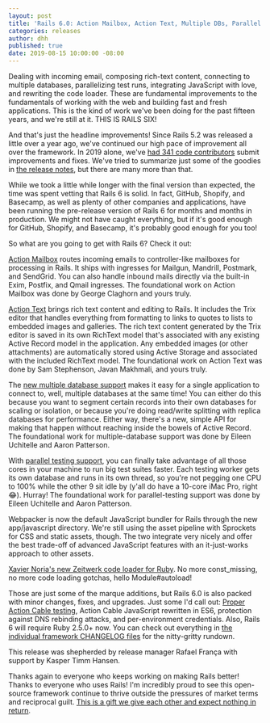 ```yaml
---
layout: post
title: 'Rails 6.0: Action Mailbox, Action Text, Multiple DBs, Parallel Testing, Webpacker by default, and Zeitwerk'
categories: releases
author: dhh
published: true
date: 2019-08-15 10:00:00 -08:00
---
```

Dealing with incoming email, composing rich-text content, connecting to multiple databases, parallelizing test runs, integrating JavaScript with love, and rewriting the code loader. These are fundamental improvements to the fundamentals of working with the web and building fast and fresh applications. This is the kind of work we've been doing for the past fifteen years, and we're still at it. THIS IS RAILS SIX!

And that's just the headline improvements! Since Rails 5.2 was released a little over a year ago, we've continued our high pace of improvement all over the framework. In 2019 alone, we've [had 341 code contributors](https://contributors.rubyonrails.org/contributors/in-time-window/this-year) submit improvements and fixes. We've tried to summarize just some of the goodies in [the release notes](https://edgeguides.rubyonrails.org/6_0_release_notes.html), but there are many more than that.

While we took a little while longer with the final version than expected, the time was spent vetting that Rails 6 is solid. In fact, GitHub, Shopify, and Basecamp, as well as plenty of other companies and applications, have been running the pre-release version of Rails 6 for months and months in production. We might not have caught everything, but if it's good enough for GitHub, Shopify, and Basecamp, it's probably good enough for you too!

So what are you going to get with Rails 6? Check it out:

[Action Mailbox](https://weblog.rubyonrails.org/2018/12/13/introducing-action-mailbox-for-rails-6/) routes incoming emails to controller-like mailboxes for processing in Rails. It ships with ingresses for Mailgun, Mandrill, Postmark, and SendGrid. You can also handle inbound mails directly via the built-in Exim, Postfix, and Qmail ingresses. The foundational work on Action Mailbox was done by George Claghorn and yours truly.

[Action Text](https://weblog.rubyonrails.org/2018/10/3/introducing-action-text-for-rails-6/) brings rich text content and editing to Rails. It includes the Trix editor that handles everything from formatting to links to quotes to lists to embedded images and galleries. The rich text content generated by the Trix editor is saved in its own RichText model that's associated with any existing Active Record model in the application. Any embedded images (or other attachments) are automatically stored using Active Storage and associated with the included RichText model. The foundational work on Action Text was done by Sam Stephenson, Javan Makhmali, and yours truly.

The [new multiple database support](https://github.com/rails/rails/pull/34052) makes it easy for a single application to connect to, well, multiple databases at the same time! You can either do this because you want to segment certain records into their own databases for scaling or isolation, or because you're doing read/write splitting with replica databases for performance. Either way, there's a new, simple API for making that happen without reaching inside the bowels of Active Record. The foundational work for multiple-database support was done by Eileen Uchitelle and Aaron Patterson.

With [parallel testing support](https://github.com/rails/rails/pull/31900), you can finally take advantage of all those cores in your machine to run big test suites faster. Each testing worker gets its own database and runs in its own thread, so you're not pegging one CPU to 100% while the other 9 sit idle by (y'all do have a 10-core iMac Pro, right 😂). Hurray! The foundational work for parallel-testing support was done by Eileen Uchitelle and Aaron Patterson.

Webpacker is now the default JavaScript bundler for Rails through the new app/javascript directory. We're still using the asset pipeline with Sprockets for CSS and static assets, though. The two integrate very nicely and offer the best trade-off of advanced JavaScript features with an it-just-works approach to other assets.

[Xavier Noria's new Zeitwerk code loader for Ruby](https://medium.com/@fxn/zeitwerk-a-new-code-loader-for-ruby-ae7895977e73). No more const_missing, no more code loading gotchas, hello Module#autoload!

Those are just some of the marque additions, but Rails 6.0 is also packed with minor changes, fixes, and upgrades. Just some I'd call out: [Proper Action Cable testing](https://github.com/rails/rails/pull/33659#issue-209385961), Action Cable JavaScript rewritten in ES6, protection against DNS rebinding attacks, and per-environment credentials. Also, Rails 6 will require Ruby 2.5.0+ now. You can check out everything in [the individual framework CHANGELOG files](https://github.com/rails/rails/tree/v6.0.0) for the nitty-gritty rundown.

This release was shepherded by release manager Rafael França with support by Kasper Timm Hansen.

Thanks again to everyone who keeps working on making Rails better! Thanks to everyone who uses Rails! I'm incredibly proud to see this open-source framework continue to thrive outside the pressures of market terms and reciprocal guilt. [This is a gift we give each other and expect nothing in return](https://www.youtube.com/watch?v=VBwWbFpkltg).
